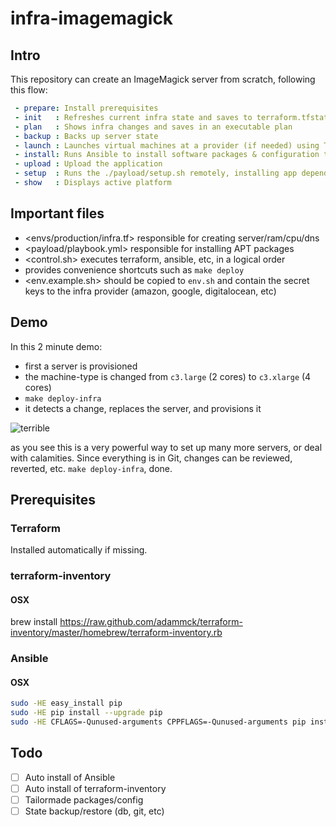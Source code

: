 # infra-imagemagick

## Intro

This repository can create an ImageMagick server from scratch, following this flow:

```yaml
 - prepare: Install prerequisites
 - init   : Refreshes current infra state and saves to terraform.tfstate
 - plan   : Shows infra changes and saves in an executable plan
 - backup : Backs up server state
 - launch : Launches virtual machines at a provider (if needed) using Terraform's ./infra.tf
 - install: Runs Ansible to install software packages & configuration templates
 - upload : Upload the application
 - setup  : Runs the ./payload/setup.sh remotely, installing app dependencies and starting it
 - show   : Displays active platform
```

## Important files

 - <envs/production/infra.tf> responsible for creating server/ram/cpu/dns
 - <payload/playbook.yml> responsible for installing APT packages
 - <control.sh> executes terraform, ansible, etc, in a logical order
 - <Makefile> provides convenience shortcuts such as `make deploy`
 - <env.example.sh> should be copied to `env.sh` and contain the secret keys to the infra provider (amazon, google, digitalocean, etc)

## Demo

In this 2 minute demo:

 - first a server is provisioned 
 - the machine-type is changed from `c3.large` (2 cores) to `c3.xlarge` (4 cores)
 - `make deploy-infra`
 - it detects a change, replaces the server, and provisions it

![terrible](https://cloud.githubusercontent.com/assets/26752/9314635/64b6be5c-452a-11e5-8d00-74e0b023077e.gif)

as you see this is a very powerful way to set up many more servers, or deal with calamities. Since everything is in Git, changes can be reviewed, reverted, etc. `make deploy-infra`, done.

## Prerequisites

### Terraform

Installed automatically if missing.

### terraform-inventory

#### OSX

brew install https://raw.github.com/adammck/terraform-inventory/master/homebrew/terraform-inventory.rb

### Ansible

#### OSX

```bash
sudo -HE easy_install pip
sudo -HE pip install --upgrade pip
sudo -HE CFLAGS=-Qunused-arguments CPPFLAGS=-Qunused-arguments pip install --upgrade ansible
```

## Todo

- [ ] Auto install of Ansible
- [ ] Auto install of terraform-inventory
- [ ] Tailormade packages/config
- [ ] State backup/restore (db, git, etc)
